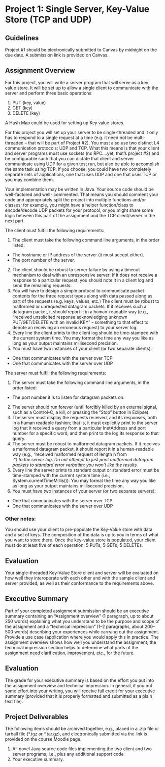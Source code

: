 # Project 1: Single Server, Key-Value Store (TCP and UDP)

## Guidelines
Project #1 should be electronically submitted to Canvas by midnight on the due date. A submission link
is provided on Canvas.

## Assignment Overview
For this project, you will write a server program that will serve as a key value store. It will be set up to
allow a single client to communicate with the server and perform three basic operations:
1) PUT (key, value)
2) GET (key)
3) DELETE (key)

A Hash Map could be used for setting up Key value stores. 

For this project you will set up your server to be single-threaded and it only has to respond to a single 
request at a time (e.g. it need not be multi-threaded – that will be part of Project #2). You must also
use two distinct L4 communication protocols: UDP and TCP. What this means is that your client and
server programs must use sockets (no RPC….yet, that’s project #2) and be configurable such that you
can dictate that client and server communicate using UDP for a given test run, but also be able to
accomplish the same task using TCP. If you choose, you could have two completely separate sets of
applications, one that uses UDP and one that uses TCP or you may combine them.

Your implementation may be written in Java. Your source code should be well-factored and well-
commented. That means you should comment your code and appropriately split the project into multiple
functions and/or classes; for example, you might have a helper function/class to encode/decode UDP
packets for your protocol, or you might share some logic between this part of the assignment and the
TCP client/server in the next part.

The client must fulfill the following requirements:
1) The client must take the following command line arguments, in the order listed:
- The hostname or IP address of the server (it must accept either). 
- The port number of the server.
2) The client should be robust to server failure by using a timeout mechanism to deal with an 
unresponsive server; if it does not receive a response to a particular request, you should note it in
a client log and send the remaining requests.
3) You will have to design a simple protocol to communicate packet contents for the three request
types along with data passed along as part of the requests (e.g. keys, values, etc.) The client must
be robust to malformed or unrequested datagram packets. If it receives such a datagram packet,
it should report it in a human-readable way (e.g., “received unsolicited response acknowledging unknown PUT/GET/DELETE with an invalid KEY” - something to that effect to denote an
receiving an erroneous request) to your server log.
4) Every line the client prints to the client log should be time-stamped with the current system time.
You may format the time any way you like as long as your output maintains millisecond
precision.
5) You must have two instances of your client (or two separate clients):
- One that communicates with the server over TCP
- One that communicates with the server over UDP

The server must fulfill the following requirements:
1) The server must take the following command line arguments, in the order listed:
- The port number it is to listen for datagram packets on.
2) The server should run forever (until forcibly killed by an external signal, such as a Control-C, a
kill, or pressing the “Stop” button in Eclipse).
3) The server must display the requests received, and its responses, both in a human readable
fashion; that is, it must explicitly print to the server log that it received a query from a particular
InetAddress and port number for a specific word, and then print to the log its response to that query.
4) The server must be robust to malformed datagram packets. If it receives a malformed datagram
packet, it should report it in a human-readable way (e.g., “received malformed request of length
n from <address>:<port>”) to the server log. Do not attempt to just print malformed datagram
packets to standard error verbatim; you won’t like the results.
5) Every line the server prints to standard output or standard error must be time-stamped with the
current system time (i.e., System.currentTimeMillis()). You may format the time any
way you like as long as your output maintains millisecond precision.
6) You must have two instances of your server (or two separate servers):
- One that communicates with the server over TCP
- One that communicates with the server over UDP

### Other notes:
You should use your client to pre-populate the Key-Value store with data and a set of keys. The
composition of the data is up to you in terms of what you want to store there. Once the key-value store
is populated, your client must do at least five of each operation: 5 PUTs, 5 GETs, 5 DELETEs.

## Evaluation
Your single-threaded Key-Value Store client and server will be evaluated on how well they interoperate
with each other and with the sample client and server provided, as well as their conformance to the
requirements above.

## Executive Summary
Part of your completed assignment submission should be an executive summary containing an
“Assignment overview” (1 paragraph, up to about 250 words) explaining what you understand to be the
purpose and scope of the assignment and a “technical impression” (1–2 paragraphs, about 200–500
words) describing your experiences while carrying out the assignment. Provide a use case (application
where you would apply this in practice. The assignment overview shows how well you understand the
assignment; the technical impression section helps to determine what parts of the assignment need
clarification, improvement, etc., for the future.

## Evaluation
The grade for your executive summary is based on the effort you put into the assignment overview and
technical impression. In general, if you put some effort into your writing, you will receive full credit for
your executive summary (provided that it is properly formatted and submitted as a plain text file).

## Project Deliverables
The following items should be archived together, e.g., placed in a .zip file or tarball file (*.tgz or
*.tar.gz), and electronically submitted via the link is provided on the course Moodle page.
1. All novel Java source code files implementing the two client and two server programs,
   i.e., plus any additional support code
2. Your executive summary.